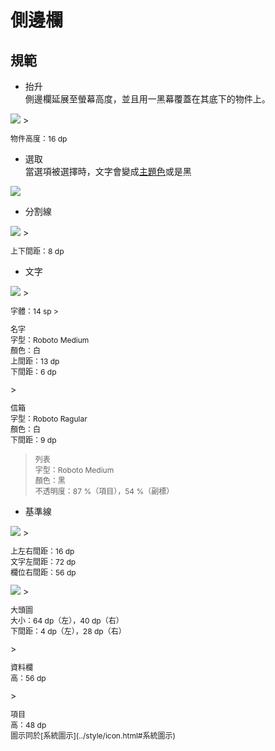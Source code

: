 # 側邊欄


## 規範
* 抬升  
側邊欄延展至螢幕高度，並且用一黑幕覆蓋在其底下的物件上。

<img src="http://material-design.storage.googleapis.com/publish/material_v_4/material_ext_publish/0Bzhp5Z4wHba3Q0tDQ3Z1OHg5VHc/patterns_navdrawer_elevation1.png" style="max-width:50%"/>
> <p style="font-size: 12px">物件高度：16 dp</p>

* 選取  
當選項被選擇時，文字會變成[主題色](../style/)或是黑

<img src="http://material-design.storage.googleapis.com/publish/material_v_4/material_ext_publish/0Bzhp5Z4wHba3R0xDUzFuZ010Q2c/patterns_navdrawer_selection3.png" style="max-width:50%"/>

* 分割線  

<img src="http://material-design.storage.googleapis.com/publish/material_v_4/material_ext_publish/0Bzhp5Z4wHba3Szc3Mi1zV08xQ0E/patterns_navdrawer_dividers2.png" style="max-width:50%"/>
> <p style="font-size: 12px">上下間距：8 dp</p>

* 文字

<img src="http://material-design.storage.googleapis.com/publish/material_v_4/material_ext_publish/0Bzhp5Z4wHba3RkZGRGhaM3c5ZDg/patterns_navdrawer_metrics1.png" style="max-width:50%"/>
> <p style="font-size: 12px">字體：14 sp
> <p style="font-size: 12px">名字<br>字型：Roboto Medium<br>顏色：白<br>上間距：13 dp<br>下間距：6 dp</p>
> <p style="font-size: 12px">信箱<br>字型：Roboto Ragular<br>顏色：白<br>下間距：9 dp</p>

> <p style="font-size: 12px">列表<br>字型：Roboto  Medium<br>顏色：黑<br>不透明度：87 %（項目），54 %（副標）</p>

* 基準線  

<img src="http://material-design.storage.googleapis.com/publish/material_v_4/material_ext_publish/0Bzhp5Z4wHba3RFk3c3BjS1c1akE/patterns_navdrawer_metrics2.png" style="max-width:50%"/>
> <p style="font-size: 12px">上左右間距：16 dp<br>文字左間距：72 dp<br>欄位右間距：56 dp</p>

<img src="http://material-design.storage.googleapis.com/publish/material_v_4/material_ext_publish/0Bzhp5Z4wHba3eXV2RE1fQ0QtQzQ/patterns_navdrawer_metrics3.png" style="max-width:50%"/>
> <p style="font-size: 12px">大頭圖<br>大小：64 dp（左），40 dp（右）<br>下間距：4 dp（左），28 dp（右）</p>
> <p style="font-size: 12px">資料欄<br>高：56 dp</p>
> <p style="font-size: 12px">項目<br>高：48 dp<br>圖示同於[系統圖示](../style/icon.html#系統圖示)